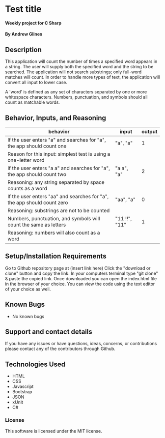 # Test title

#### Weekly project for C Sharp

#### **By Andrew Glines**

## Description

This application will count the number of times a specified word appears in a string.
The user will supply both the specified word and the string to be searched.
The application will not search substrings; only full-word matches will count.
In order to handle more types of text, the application will convert all input to lower case.

A 'word' is defined as any set of characters separated by one or more whitespace characters.
Numbers, punctuation, and symbols should all count as matchable words.


## Behavior, Inputs, and Reasoning

|  behavior | input  | output  |
|---|---|---|
| If the user enters "a" and searches for "a", the app should count one | "a", "a" | 1 |
| Reason for this input: simplest test is using a one-letter word | | |
| If the user enters "a a" and searches for "a", the app should count two | "a a", "a" | 2 |
| Reasoning: any string separated by space counts as a word  | | |
| If the user enters "aa" and searches for "a", the app should count zero | "aa", "a" | 0 |
| Reasoning: substrings are not to be counted | | |
| Numbers, punctuation, and symbols will count the same as letters | "11 !!", "11" | 1 |
| Reasoning: numbers will also count as a word | | |




## Setup/Installation Requirements

Go to Github repository page at (insert link here)
Click the "download or clone" button and copy the link.
In your computers terminal type "git clone" & paste the copied link.
Once downloaded you can open the index.html file in the browser of your choice.
You can view the code using the text editor of your choice as well.

## Known Bugs

* No known bugs

## Support and contact details

If you have any issues or have questions, ideas, concerns, or contributions please contact any of the contributors through Github.

## Technologies Used

* HTML
* CSS
* Javascript
* Bootstrap
* JSON
* xUnit
* C#

### License
This software is licensed under the MIT license.
